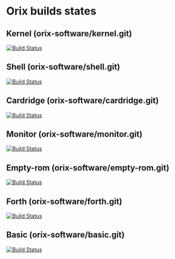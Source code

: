 # Orix builds states

## Kernel (orix-software/kernel.git)
[![Build Status](https://travis-ci.org/orix-software/kernel.svg?branch=master)](https://travis-ci.org/orix-software/kernel)

## Shell (orix-software/shell.git)
[![Build Status](https://travis-ci.org/orix-software/shell.svg?branch=master)](https://travis-ci.org/orix-software/shell)

## Cardridge (orix-software/cardridge.git)
[![Build Status](https://travis-ci.org/orix-software/cardridge.svg?branch=master)](https://travis-ci.org/orix-software/cardridge)

## Monitor (orix-software/monitor.git)
[![Build Status](https://travis-ci.org/orix-software/monitor.svg?branch=master)](https://travis-ci.org/orix-software/monitor)

## Empty-rom (orix-software/empty-rom.git)
[![Build Status](https://travis-ci.org/orix-software/empty-rom.svg?branch=master)](https://travis-ci.org/orix-software/empty-rom)

## Forth (orix-software/forth.git)
[![Build Status](https://travis-ci.org/orix-software/forth.svg?branch=master)](https://travis-ci.org/orix-software/forth)

## Basic (orix-software/basic.git)
[![Build Status](https://travis-ci.org/orix-software/basic.svg?branch=master)](https://travis-ci.org/orix-software/basic)
